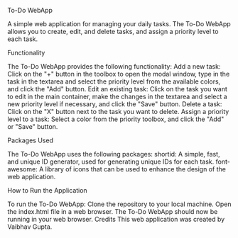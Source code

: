 To-Do WebApp

A simple web application for managing your daily tasks. The To-Do WebApp allows you to create, edit, and delete tasks, and assign a priority level to each task.


Functionality

The To-Do WebApp provides the following functionality:
Add a new task: Click on the "+" button in the toolbox to open the modal window, type in the task in the textarea and select the priority level from the available colors, and click the "Add" button.
Edit an existing task: Click on the task you want to edit in the main container, make the changes in the textarea and select a new priority level if necessary, and click the "Save" button.
Delete a task: Click on the "X" button next to the task you want to delete.
Assign a priority level to a task: Select a color from the priority toolbox, and click the "Add" or "Save" button.



Packages Used


The To-Do WebApp uses the following packages:
shortid: A simple, fast, and unique ID generator, used for generating unique IDs for each task.
font-awesome: A library of icons that can be used to enhance the design of the web application.



How to Run the Application


To run the To-Do WebApp:
Clone the repository to your local machine.
Open the index.html file in a web browser.
The To-Do WebApp should now be running in your web browser.
Credits
This web application was created by Vaibhav Gupta.
